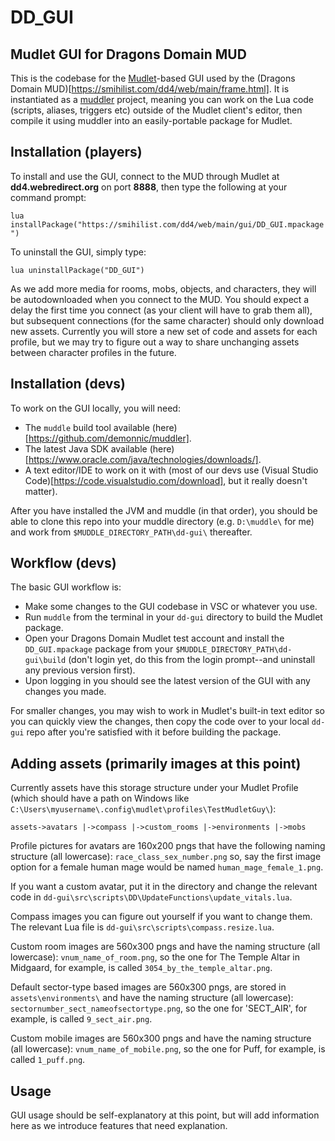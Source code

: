 # DD_GUI

## Mudlet GUI for Dragons Domain MUD

This is the codebase for the [Mudlet](https://www.mudlet.org/)-based GUI used by the (Dragons Domain MUD)[https://smihilist.com/dd4/web/main/frame.html]. It is instantiated as a [muddler](https://github.com/demonnic/muddler) project, meaning you can work on the Lua code (scripts, aliases, triggers etc) outside of the Mudlet client's editor, then compile it using muddler into an easily-portable package for Mudlet.


## Installation (players)

To install and use the GUI, connect to the MUD through Mudlet at **dd4.webredirect.org** on port **8888**, then type the following at your command prompt:

`lua installPackage("https://smihilist.com/dd4/web/main/gui/DD_GUI.mpackage")`

To uninstall the GUI, simply type:

`lua uninstallPackage("DD_GUI")`

As we add more media for rooms, mobs, objects, and characters, they will be autodownloaded when you connect to the MUD.  You should expect a delay the first time you connect (as your client will have to grab them all), but subsequent connections (for the same character) should only download new assets. Currently you will store a new set of code and assets for each profile, but we may try to figure out a way to share unchanging assets between character profiles in the future.


## Installation (devs)

To work on the GUI locally, you will need:
- The `muddle` build tool available (here)[https://github.com/demonnic/muddler].
- The latest Java SDK available (here)[https://www.oracle.com/java/technologies/downloads/].
- A text editor/IDE to work on it with (most of our devs use (Visual Studio Code)[https://code.visualstudio.com/download], but it really doesn't matter).

After you have installed the JVM and muddle (in that order), you should be able to clone this repo into your muddle directory (e.g. `D:\muddle\` for me) and work from `$MUDDLE_DIRECTORY_PATH\dd-gui\` thereafter.  


## Workflow (devs)

The basic GUI workflow is:

- Make some changes to the GUI codebase in VSC or whatever you use.
- Run `muddle` from the terminal in your `dd-gui` directory to build the Mudlet package.
- Open your Dragons Domain Mudlet test account and install the `DD_GUI.mpackage` package from your `$MUDDLE_DIRECTORY_PATH\dd-gui\build` (don't login yet, do this from the login prompt--and uninstall any previous version first).
- Upon logging in you should see the latest version of the GUI with any changes you made.

For smaller changes, you may wish to work in Mudlet's built-in text editor so you can quickly view the changes, then copy the code over to your local  `dd-gui` repo after you're satisfied with it before building the package.


## Adding assets (primarily images at this point)
Currently assets have this storage structure under your Mudlet Profile (which should have a path on Windows like `C:\Users\myusername\.config\mudlet\profiles\TestMudletGuy\`):

`assets->avatars
      |->compass
      |->custom_rooms
      |->environments
      |->mobs`

Profile pictures for avatars are 160x200 pngs that have the following naming structure (all lowercase):
`race_class_sex_number.png` so, say the first image option for a female human mage would be named `human_mage_female_1.png`.

If you want a custom avatar, put it in the directory and change the relevant code in `dd-gui\src\scripts\DD\UpdateFunctions\update_vitals.lua`.

Compass images you can figure out yourself if you want to change them.  The relevant Lua file is `dd-gui\src\scripts\compass.resize.lua`.

Custom room images are 560x300 pngs and have the naming structure (all lowercase):
`vnum_name_of_room.png`, so the one for The Temple Altar in Midgaard, for example, is called `3054_by_the_temple_altar.png`.

Default sector-type based images are 560x300 pngs, are stored in `assets\environments\` and have the naming structure (all lowercase):
`sectornumber_sect_nameofsectortype.png`, so the one for 'SECT_AIR', for example, is called `9_sect_air.png`.

Custom mobile images are 560x300 pngs and have the naming structure (all lowercase):
`vnum_name_of_mobile.png`, so the one for Puff, for example, is called `1_puff.png`.


## Usage

GUI usage should be self-explanatory at this point, but will add information here as we introduce features that need explanation.